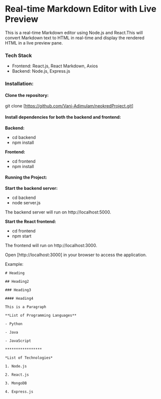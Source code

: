 # Real-time Markdown Editor with Live Preview
This is a real-time Markdown editor using Node.js and React.This will convert Markdown text to HTML   in real-time and display the rendered HTML in a live preview pane.

### Tech Stack
- Frontend: React.js, React Markdown, Axios
- Backend: Node.js, Express.js

### Installation:
#### Clone the repository:
git clone [https://github.com/Vani-Adimulam/neokredProject.git]

#### Install dependencies for both the backend and frontend:
**Backend:**

- cd backend
- npm install

**Frontend:**

- cd frontend
- npm install

#### Running the Project:
**Start the backend server:**

- cd backend
- node server.js

The backend server will run on http://localhost:5000.

**Start the React frontend:**

- cd frontend
- npm start

The frontend will run on http://localhost:3000.

Open [http://localhost:3000] in your browser to access the application.

Example:

`# Heading`

`## Heading2`

`### Heading3`

`#### Heading4`

`This is a Paragraph`

`**List of Programming Languages**`

`- Python`

`- Java`

`- JavaScript`

`*****************`

`*List of Technologies*`

`1. Node.js`

`2. React.js`

`3. MongoDB`

`4. Express.js`